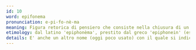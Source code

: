 ```yaml
---
id: 10
word: epifonema
pronunciation: e-pi-fo-nè-ma
meaning: Figura retorica di pensiero che consiste nella chiusura di un discorso con l’aggiunta di una frase enfatica e solenne, di solito espressa in forma esclamativa (o anche interrogativa).
etimology: dal latino 'epiphonèma', prestito dal greco 'epiphonein' (esclamare), derivato da 'phónema' (voce, suono), col prefisso 'epí-' (sopra).
details: E' anche un altro nome (oggi poco usato) con il quale si indica l'aforisma.
---
```

